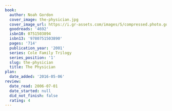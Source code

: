 ```yaml
---
book:
  author: Noah Gordon
  cover_image: the-physician.jpg
  cover_image_url: https://i.gr-assets.com/images/S/compressed.photo.goodreads.com/books/1389582565l/4692.jpg
  goodreads: '4692'
  isbn10: 0751503894
  isbn13: '9780751503890'
  pages: '714'
  publication_year: '2001'
  series: Cole Family Trilogy
  series_position: '1'
  slug: the-physician
  title: The Physician
plan:
  date_added: '2016-05-06'
review:
  date_read: 2006-07-01
  date_started: null
  did_not_finish: false
  rating: 4
---
```

